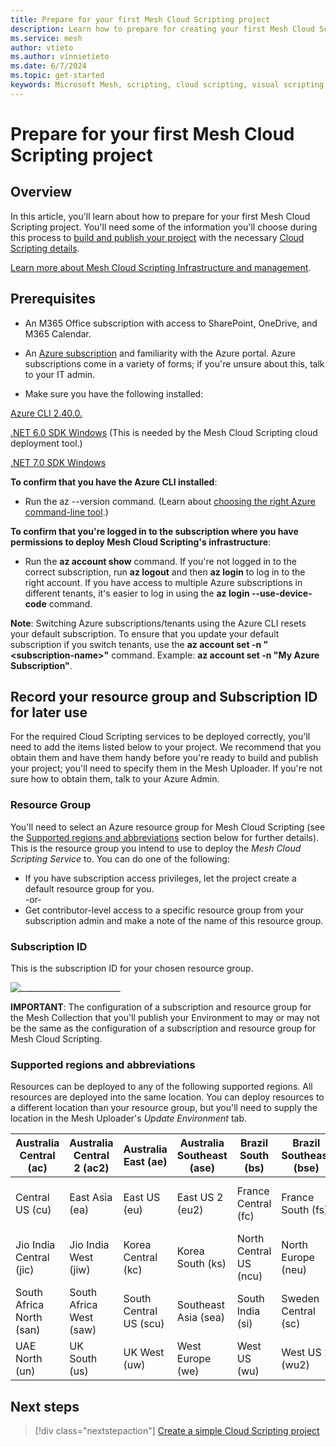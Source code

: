 ```yaml
---
title: Prepare for your first Mesh Cloud Scripting project
description: Learn how to prepare for creating your first Mesh Cloud Scripting project
ms.service: mesh
author: vtieto
ms.author: vinnietieto
ms.date: 6/7/2024
ms.topic: get-started
keywords: Microsoft Mesh, scripting, cloud scripting, visual scripting, coding
---
```


# Prepare for your first Mesh Cloud Scripting project

## Overview

In this article, you'll learn about how to prepare for your first Mesh Cloud Scripting project. You'll need some of the information you'll choose during this process to [build and publish your project](../../make-your-environment-available/build-and-publish-your-environment.md) with the necessary [Cloud Scripting details](./cloud-scripting-provide-details.md).

[Learn more about Mesh Cloud Scripting Infrastructure and management](cloud-scripting-setup-infrastructure.md).

## Prerequisites

- An M365 Office subscription with access to SharePoint, OneDrive, and M365 Calendar.

- An [Azure subscription](https://azure.microsoft.com/products/cloud-services/) and familiarity with the Azure portal. Azure subscriptions come in a variety of forms; if you're unsure about this, talk to your IT admin.

- Make sure you have the following installed:

[Azure CLI 2.40.0.](/cli/azure/install-azure-cli)

[.NET 6.0 SDK Windows](https://dotnet.microsoft.com/en-us/download/dotnet/6.0) (This is needed by the Mesh Cloud Scripting cloud deployment tool.)

[.NET 7.0 SDK Windows](https://dotnet.microsoft.com/en-us/download/dotnet/7.0)

**To confirm that you have the Azure CLI installed**:

- Run the az --version command. (Learn about [choosing the right Azure command-line tool](/cli/azure/choose-the-right-azure-command-line-tool).)

**To confirm that you're logged in to the subscription where you have permissions to deploy Mesh Cloud Scripting's infrastructure**:

- Run the **az account show** command. If you're not logged in to the correct subscription, run **az logout** and then **az login** to log in to the right account. If you have access to multiple Azure subscriptions in different tenants, it's easier to log in using the **az login --use-device-code** command.

**Note**: Switching Azure subscriptions/tenants using the Azure CLI resets your default subscription. To ensure that you update your default subscription if you switch tenants, use the **az account set -n "\<subscription-name\>"** command. Example: **az account set -n "My Azure Subscription"**.

## Record your resource group and Subscription ID for later use

For the required Cloud Scripting services to be deployed correctly, you'll need to add the items listed below to your project. We recommend that you obtain them and have them handy before you're ready to build and publish your project; you'll need to specify them in the Mesh Uploader. If you're not sure how to obtain them, talk to your Azure Admin.

### Resource Group

You'll need to select an Azure resource group for Mesh Cloud Scripting (see the [Supported regions and abbreviations](#supported-regions-and-abbreviations) section below for further details). This is the resource group you intend to use to deploy the *Mesh Cloud Scripting Service* to. You can do one of the following:

- If you have subscription access privileges, let the project create a default resource group for you.  
-or-  
- Get contributor-level access to a specific resource group from your subscription admin and make a note of the name of this resource group.  

### Subscription ID

This is the subscription ID for your chosen resource group. 

![_________________________](../../../media/mesh-scripting/setup-in-uploader/001-subscription-id.png)

**IMPORTANT**: The configuration of a subscription and resource group for the Mesh Collection that you'll publish your Environment to may or may not be the same as the configuration of a subscription and resource group for Mesh Cloud Scripting.

### Supported regions and abbreviations

Resources can be deployed to any of the following supported regions. All resources are deployed into the same location. You can deploy resources to a different location than your resource group, but you'll need to supply the location in the Mesh Uploader's *Update Environment* tab.

| Australia Central (ac)   | Australia Central 2 (ac2) | Australia East (ae)    | Australia Southeast (ase) | Brazil South (bs)      | Brazil Southeast (bse) | Canada Central (cc)        | Canada East (ce)      | Central India (ci) |
|--------------------------|---------------------------|------------------------|---------------------------|------------------------|------------------------|----------------------------|-----------------------|--------------------|
| Central US (cu)          | East Asia (ea)            | East US (eu)           | East US 2 (eu2)           | France Central (fc)    | France South (fs)      | Germany West Central (gwc) | Japan East (je)       | Japan West (jw)    |
| Jio India Central (jic)  | Jio India West (jiw)      | Korea Central (kc)     | Korea South (ks)          | North Central US (ncu) | North Europe (neu)     | Norway East (ne)           | Norway West (nw)      | Qatar Central (qc) |
| South Africa North (san) | South Africa West (saw)   | South Central US (scu) | Southeast Asia (sea)      | South India (si)       | Sweden Central (sc)    | Switzerland North (sn)     | Switzerland West (sw) | UAE Central (uc)   |
| UAE North (un)           | UK South (us)             | UK West (uw)           | West Europe (we)          | West US (wu)           | West US 2 (wu2)        | West US 3 (wu3)            |

## Next steps

   > [!div class="nextstepaction"]
   > [Create a simple Cloud Scripting project](./cloud-scripting-create-a-simple-project.md)
